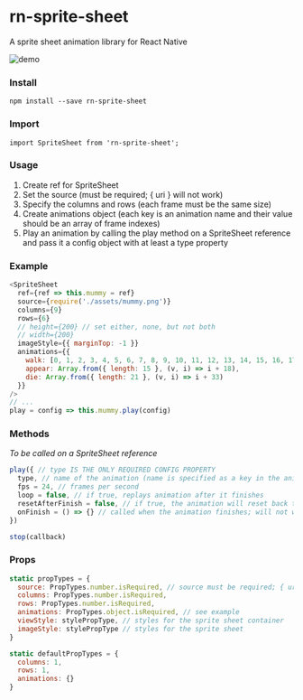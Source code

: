 # rn-sprite-sheet

A sprite sheet animation library for React Native

![demo](https://media.giphy.com/media/26vIfP6J2XiAl1VCw/giphy.gif)

### Install

`npm install --save rn-sprite-sheet`

### Import

`import SpriteSheet from 'rn-sprite-sheet';`

### Usage
1. Create ref for SpriteSheet
2. Set the source (must be required; { uri } will not work)
3. Specify the columns and rows (each frame must be the same size)
4. Create animations object (each key is an animation name and their value should be an array of frame indexes)
5. Play an animation by calling the play method on a SpriteSheet reference and pass it a config object with at least a type property

### Example
```javascript
<SpriteSheet
  ref={ref => this.mummy = ref}
  source={require('./assets/mummy.png')}
  columns={9}
  rows={6}
  // height={200} // set either, none, but not both
  // width={200}
  imageStyle={{ marginTop: -1 }}
  animations={{
    walk: [0, 1, 2, 3, 4, 5, 6, 7, 8, 9, 10, 11, 12, 13, 14, 15, 16, 17],
    appear: Array.from({ length: 15 }, (v, i) => i + 18),
    die: Array.from({ length: 21 }, (v, i) => i + 33)
  }}
/>
// ...
play = config => this.mummy.play(config)
```

### Methods
*To be called on a SpriteSheet reference*

```javascript
play({ // type IS THE ONLY REQUIRED CONFIG PROPERTY
  type, // name of the animation (name is specified as a key in the animation prop)
  fps = 24, // frames per second
  loop = false, // if true, replays animation after it finishes
  resetAfterFinish = false, // if true, the animation will reset back to the first frame when finished; else will remain on the last frame when finished
  onFinish = () => {} // called when the animation finishes; will not work when loop === true
})

stop(callback)
```

### Props

```javascript
static propTypes = {
  source: PropTypes.number.isRequired, // source must be required; { uri } will not work
  columns: PropTypes.number.isRequired,
  rows: PropTypes.number.isRequired,
  animations: PropTypes.object.isRequired, // see example
  viewStyle: stylePropType, // styles for the sprite sheet container
  imageStyle: stylePropType // styles for the sprite sheet
}

static defaultPropTypes = {
  columns: 1,
  rows: 1,
  animations: {}
}
```
